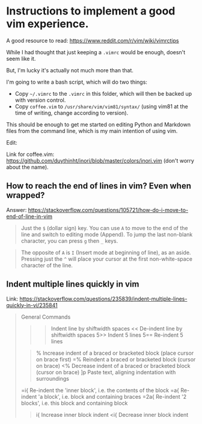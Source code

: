 # Instructions to implement a good vim experience.

A good resource to read: https://www.reddit.com/r/vim/wiki/vimrctips

While I had thought that just keeping a `.vimrc` would be enough, doesn't seem like it.

But, I'm lucky it's actually not much more than that.

I'm going to write a bash script, which will do two things:
- Copy `~/.vimrc` to the `.vimrc` in this folder, which will then be backed up with version control.
- Copy `coffee.vim` to `/usr/share/vim/vim81/syntax/` (using vim81 at the time of writing, change according to version).

This should be enough to get me started on editing Python and Markdown files from the command line, which is my main intention of using vim.

Edit: 

Link for coffee.vim: https://github.com/duythinht/inori/blob/master/colors/inori.vim (don't worry about the name).

## How to reach the end of lines in vim? Even when wrapped?

Answer: https://stackoverflow.com/questions/105721/how-do-i-move-to-end-of-line-in-vim

>Just the `$` (dollar sign) key. You can use `A` to move to the end of the line and switch to editing mode (Append). To jump the last non-blank character, you can press `g` then `_` keys.

>The opposite of `A` is `I` (Insert mode at beginning of line), as an aside. Pressing just the `^` will place your cursor at the first non-white-space character of the line.

## Indent multiple lines quickly in vim

Link: https://stackoverflow.com/questions/235839/indent-multiple-lines-quickly-in-vi/235841

>General Commands
>
>>>   Indent line by shiftwidth spaces
><<   De-indent line by shiftwidth spaces
>5>>  Indent 5 lines
>5==  Re-indent 5 lines
>
>>%   Increase indent of a braced or bracketed block (place cursor on brace first)
>=%   Reindent a braced or bracketed block (cursor on brace)
><%   Decrease indent of a braced or bracketed block (cursor on brace)
>]p   Paste text, aligning indentation with surroundings
>
>=i{  Re-indent the 'inner block', i.e. the contents of the block
>=a{  Re-indent 'a block', i.e. block and containing braces
>=2a{ Re-indent '2 blocks', i.e. this block and containing block
>
>>i{  Increase inner block indent
>><i{  Decrease inner block indent

